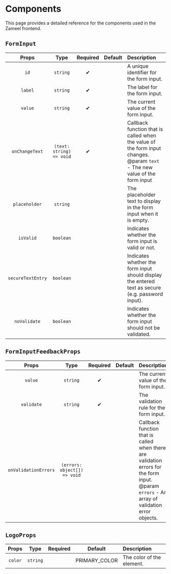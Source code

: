 # Components

This page provides a detailed reference for the components used in the Zameel frontend.

## `FormInput`

|       Props       |           Type           | Required | Default | Description                                                                                                                   |
| :---------------: | :----------------------: | :------: | :-----: | :---------------------------------------------------------------------------------------------------------------------------- |
|       `id`        |         `string`         |    ✔    |         | A unique identifier for the form input.                                                                                       |
|      `label`      |         `string`         |    ✔    |         | The label for the form input.                                                                                                 |
|      `value`      |         `string`         |    ✔    |         | The current value of the form input.                                                                                          |
|  `onChangeText`   | `(text: string) => void` |    ✔    |         | Callback function that is called when the value of the form input changes.<br>@param `text` - The new value of the form input |
|   `placeholder`   |         `string`         |          |         | The placeholder text to display in the form input when it is empty.                                                           |
|     `isValid`     |        `boolean`         |          |         | Indicates whether the form input is valid or not.                                                                             |
| `secureTextEntry` |        `boolean`         |          |         | Indicates whether the form input should display the entered text as secure (e.g. password input).                             |
|   `noValidate`    |        `boolean`         |          |         | Indicates whether the form input should not be validated.                                                                     |

## `FormInputFeedbackProps`

|        Props         |             Type             | Required | Default | Description                                                                                                                                       |
| :------------------: | :--------------------------: | :------: | :-----: | :------------------------------------------------------------------------------------------------------------------------------------------------ |
|       `value`        |           `string`           |    ✔    |         | The current value of the form input.                                                                                                              |
|      `validate`      |           `string`           |    ✔    |         | The validation rule for the form input.                                                                                                           |
| `onValidationErrors` | `(errors: object[]) => void` |          |         | Callback function that is called when there are validation errors for the form input.<br> @param `errors` - An array of validation error objects. |

## `LogoProps`

|  Props  |   Type   | Required |    Default    | Description               |
| :-----: | :------: | :------: | :-----------: | :------------------------ |
| `color` | `string` |          | PRIMARY_COLOR | The color of the element. |
